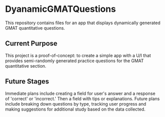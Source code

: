 # DyanamicGMATQuestions

This repository contains files for an app that displays dynamically generated GMAT quantitative questions. 

## Current Purpose

This project is a proof-of-concept: to create a simple app with a U/I that provides semi-randomly generated practice questions for the GMAT quantitative section.

## Future Stages
Immediate plans include creating a field for user's answer and a response of 'correct' or 'incorrect.' Then a field with tips or explanations. 
Future plans include breaking down questions by type, tracking user progress and making suggestions for additional study based on the data collected.




